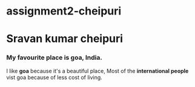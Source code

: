 # assignment2-cheipuri
<h1>Sravan kumar cheipuri</h1>
<h3>My favourite place is goa, India.</h3>
<p> I like <b>goa</b> because it's a beautiful place, Most of the <b>international people</b> vist goa because of less cost of living.</p>
